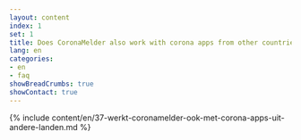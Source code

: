 ```yaml
---
layout: content
index: 1
set: 1
title: Does CoronaMelder also work with corona apps from other countries?
lang: en
categories:
- en
- faq
showBreadCrumbs: true
showContact: true
---
```

{% include content/en/37-werkt-coronamelder-ook-met-corona-apps-uit-andere-landen.md %}
